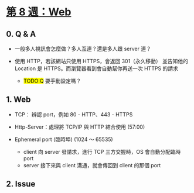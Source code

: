 ##### <!-- ref 放置區 -->

[第 8 週：web]: https://youtu.be/alnzFK-4xMY

# [第 8 週：Web]

## 0. Q & A

- 一般多人視訊會怎麼做？多人互連？還是多人跟 server 連？

- 使用 HTTP，若該網站只使用 HTTPS，會返回 301（永久移動） 並告知他的 Location 是 HTTPS。而瀏覽器看到會自動幫你再送一次 HTTPS 的請求
  - <mark>TODO:Q</mark> 要手動設定嗎？

## 1. Web

- TCP： 辨認 port，例如 80 - HTTP、443 - HTTPS

- Http-Server：處理將 TCP/IP 與 HTTP 結合使用 (57:00)

- Ephemeral port (臨時埠) (1024 ～ 65535)

  - client 向 server 發請求，進行 TCP 三方交握時，OS 會自動分配臨時 port
  - server 接下來與 client 溝通，就會傳回到 client 的那個 port

## 2. Issue
